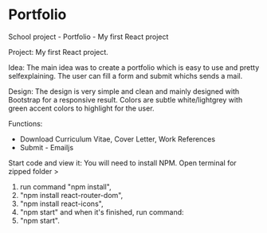 # Portfolio
School project - Portfolio - My first React project

Project:
My first React project.

Idea:
The main idea was to create a portfolio which is easy to use and pretty selfexplaining. 
The user can fill a form and submit whichs sends a mail.

Design:
The design is very simple and clean and mainly designed with Bootstrap for a responsive result.
Colors are subtle white/lightgrey with green accent colors to highlight for the user.

Functions:
- Download Curriculum Vitae, Cover Letter, Work References
- Submit - Emailjs

Start code and view it:
You will need to install NPM. Open terminal for zipped folder > 
1. run command "npm install", 
2. "npm install react-router-dom", 
3. "npm install react-icons",
4. "npm start" and when it's finished, run command:
5. "npm start".
